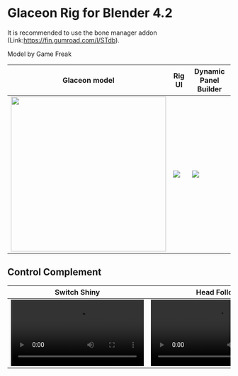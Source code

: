 # Glaceon Rig for Blender 4.2

It is recommended to use the bone manager addon (Link:https://fin.gumroad.com/l/STdb).

Model by Game Freak

| Glaceon model | Rig UI | Dynamic Panel Builder |
|-------------|--------|-----------------------|
|<img src="https://github.com/user-attachments/assets/54f466df-6790-4af5-ae89-2fafc82837a3" width="350"/>|<img src="https://github.com/user-attachments/assets/13e88163-50f1-41c5-ae57-92581eda453c">|<img src="https://github.com/user-attachments/assets/5946164f-ba07-4e50-84d0-e791193a4c08"> |

## Control Complement

| Switch Shiny | Head Follow | Eyelids Control |
|--------------|-------------|-----------------|
| <video src="https://github.com/user-attachments/assets/4312d320-4b94-4e09-a16f-5a11a571cd56"> | <video src="https://github.com/user-attachments/assets/0b8afe62-a23b-478b-ad2f-6e5b2463f231">| <video src="https://github.com/user-attachments/assets/202840b8-7931-43dc-abb4-370bda660d5d"> |





  




